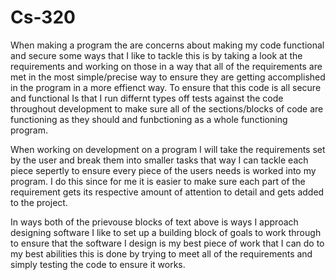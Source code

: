 # Cs-320
When making a program the are concerns about making my code functional and secure some ways that I like to tackle this is by taking a look at the requirements and working on those in a way that 
all of the requirements are met in the most simple/precise way to ensure they are getting accomplished in the program in a more effienct way. To ensure that this code is all secure and functional
Is that I run differnt types off tests against the code throughout development to make sure all of the sections/blocks of code are functioning as they should and funbctioning as a whole functioning program.

When working on development on a program I will take the requirements set by the user and break them into smaller tasks that way I can tackle each piece sepertly to ensure every piece of the users needs
is worked into my program. I do this since for me it is easier to make sure each part of the requirement gets its respective amount of attention to detail and gets added to the project.

In ways both of the prievouse blocks of text above is ways I approach designing software I like to set up a building block of goals to work through to ensure that the software I design is
my best piece of work that I can do to my best abilities this is done by trying to meet all of the requirements and simply testing the code to ensure it works.
